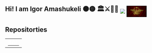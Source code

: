 ## Hi! I am Igor Amashukeli ⚫🟡   🏛️⚔️📜🏺 <img src="https://github.com/IgorAmashukeli/IgorAmashukeli/blob/main/ancap.gif" width="65" height="auto" align="middle"> <img src="https://github.com/IgorAmashukeli/IgorAmashukeli/blob/main/spqr.gif" width="65" height="auto" align="middle">

<!--
**IgorAmashukeli/IgorAmashukeli** is a ✨ _special_ ✨ repository because its `README.md` (this file) appears on your GitHub profile.

Here are some ideas to get you started:

- 🔭 I’m currently working on ...
- 🌱 I’m currently learning ...
- 👯 I’m looking to collaborate on ...
- 🤔 I’m looking for help with ...
- 💬 Ask me about ...
- 📫 How to reach me: ...
- 😄 Pronouns: ...
- ⚡ Fun fact: ...
-->

## Repositorties


<a href="https://github.com/IgorAmashukeli/SQL">
  <table style="width: 250px; height: 100px; border: none;">
    <tr>
      <td style="background-image: url('https://github.com/IgorAmashukeli/IgorAmashukeli/blob/main/banner.png'); background-size: cover; text-align: center; vertical-align: middle; color: white; font-size: 18px; font-weight: bold;">
        SQL
      </td>
    </tr>
  </table>
</a>

